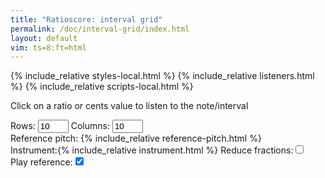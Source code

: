 ```yaml
---
title: "Ratioscore: interval grid"
permalink: /doc/interval-grid/index.html
layout: default
vim: ts=8:ft=html
---
```


{% include_relative styles-local.html %}
{% include_relative listeners.html %}
{% include_relative scripts-local.html %}

<p>
	Click on a ratio or cents value to listen to the note/interval
</p>

<nobr><label for="rows">Rows:&nbsp;</label><input id="rows" value="10" size="3"></nobr>
<nobr><label for="columns">Columns:&nbsp;</label><input id="columns" value="10" size="3"></nobr>
<nobr><label for="reference">Reference&nbsp;pitch:&nbsp;</label>{% include_relative reference-pitch.html %}</nobr>
<nobr><label for="reference">Instrument:</label>{% include_relative instrument.html %}</nobr>
<nobr><label for="reduce">Reduce&nbsp;fractions:</label><input id="reduce" type="checkbox"></nobr>
<nobr><label for="playref">Play&nbsp;reference:</label><input id="playref" checked type="checkbox"></nobr>

<div id="grid"></div>
